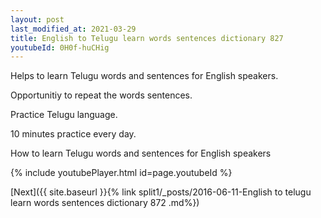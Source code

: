 ```yaml
---
layout: post
last_modified_at: 2021-03-29
title: English to Telugu learn words sentences dictionary 827 
youtubeId: 0H0f-huCHig
---
```

 
 
Helps to learn Telugu words and sentences for English speakers.

Opportunitiy to repeat the words sentences. 

Practice Telugu language. 
 
10 minutes practice every day. 
 
How to learn Telugu words and sentences for English speakers 
 
{% include youtubePlayer.html id=page.youtubeId %}
 
 
[Next]({{ site.baseurl }}{% link  split1/_posts/2016-06-11-English to telugu learn words sentences dictionary 872 .md%})
 
